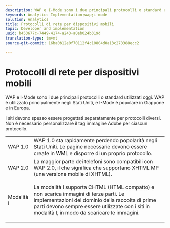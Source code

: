```yaml
---
description: WAP e I-Mode sono i due principali protocolli o standard utilizzati oggi. WAP è utilizzato principalmente negli Stati Uniti, e I-Mode è popolare in Giappone e in Europa.
keywords: Analytics Implementation;wap;i-mode
solution: Analytics
title: Protocolli di rete per dispositivi mobili
topic: Developer and implementation
uuid: b453677c-7449-4174-a243-a0eb024b319d
translation-type: tm+mt
source-git-commit: 16ba0b12e0f70112f4c10804d0a13c278388ecc2

---
```



# Protocolli di rete per dispositivi mobili

WAP e I-Mode sono i due principali protocolli o standard utilizzati oggi. WAP è utilizzato principalmente negli Stati Uniti, e I-Mode è popolare in Giappone e in Europa.

I siti devono spesso essere progettati separatamente per protocolli diversi. Non è necessario personalizzare il tag immagine Adobe per ciascun protocollo.

<table id="table_EBE71664615F48E28B05C767ABDA062B"> 
 <tbody> 
  <tr> 
   <td colname="col1"> WAP 1.0 </td> 
   <td colname="col2"> WAP 1.0 sta rapidamente perdendo popolarità negli Stati Uniti. Le pagine necessarie devono essere create in WML e disporre di un proprio protocollo. </td> 
  </tr> 
  <tr> 
   <td colname="col1"> WAP 2.0 </td> 
   <td colname="col2"> La maggior parte dei telefoni sono compatibili con WAP 2.0, il che significa che supportano XHTML MP (una versione mobile di XHTML). </td> 
  </tr> 
  <tr> 
   <td colname="col1"> Modalità I </td> 
   <td colname="col2"> <p> La modalità I supporta CHTML (HTML compatto) e non scarica immagini di terze parti. Le implementazioni del dominio della raccolta di prime parti devono sempre essere utilizzate con i siti in modalità I, in modo da scaricare le immagini. </p> </td> 
  </tr> 
 </tbody> 
</table>

